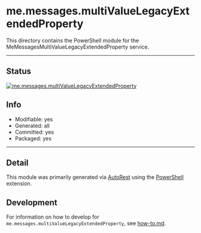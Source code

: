 <!-- region Generated -->
# me.messages.multiValueLegacyExtendedProperty
This directory contains the PowerShell module for the MeMessagesMultiValueLegacyExtendedProperty service.

---
## Status
[![me.messages.multiValueLegacyExtendedProperty](https://img.shields.io/powershellgallery/v/me.messages.multiValueLegacyExtendedProperty.svg?style=flat-square&label=me.messages.multiValueLegacyExtendedProperty "me.messages.multiValueLegacyExtendedProperty")](https://www.powershellgallery.com/packages/me.messages.multiValueLegacyExtendedProperty/)

## Info
- Modifiable: yes
- Generated: all
- Committed: yes
- Packaged: yes

---
## Detail
This module was primarily generated via [AutoRest](https://github.com/Azure/autorest) using the [PowerShell](https://github.com/Azure/autorest.powershell) extension.

## Development
For information on how to develop for `me.messages.multiValueLegacyExtendedProperty`, see [how-to.md](how-to.md).
<!-- endregion -->
